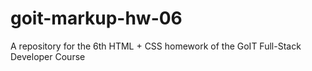 # goit-markup-hw-06
A repository for the 6th HTML + CSS homework of the GoIT Full-Stack Developer Course
